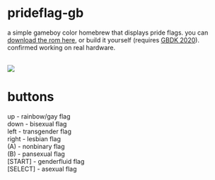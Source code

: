 # prideflag-gb
a simple gameboy color homebrew that displays pride flags. you can [download the rom here](https://github.com/kirbysblockball/prideflag-gb/releases/download/release2/prideflag.gb), or build it yourself (requires [GBDK 2020](https://github.com/Zal0/gbdk-2020)). confirmed working on real hardware.<br>

<br><img src=https://cdn.discordapp.com/attachments/668345694406574090/745156386924789790/O25yflpnFi.gif>
# buttons
up - rainbow/gay flag <br>
down - bisexual flag <br>
left - transgender flag <br>
right - lesbian flag <br>
(A) - nonbinary flag <br>
(B) - pansexual flag <br>
[START] - genderfluid flag <br>
[SELECT] - asexual flag <br>

